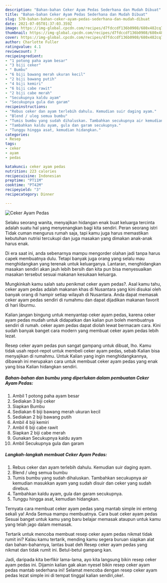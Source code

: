 ```yaml
---
description: "Bahan-bahan Ceker Ayam Pedas Sederhana dan Mudah Dibuat"
title: "Bahan-bahan Ceker Ayam Pedas Sederhana dan Mudah Dibuat"
slug: 570-bahan-bahan-ceker-ayam-pedas-sederhana-dan-mudah-dibuat
date: 2021-07-05T01:37:03.359Z
image: https://img-global.cpcdn.com/recipes/d7fdccdf136b0908/680x482cq70/ceker-ayam-pedas-foto-resep-utama.jpg
thumbnail: https://img-global.cpcdn.com/recipes/d7fdccdf136b0908/680x482cq70/ceker-ayam-pedas-foto-resep-utama.jpg
cover: https://img-global.cpcdn.com/recipes/d7fdccdf136b0908/680x482cq70/ceker-ayam-pedas-foto-resep-utama.jpg
author: Charlotte Fuller
ratingvalue: 4.1
reviewcount: 7
recipeingredient:
- "1 potong paha ayam besar"
- "3 biji ceker"
- " Bumbu"
- "6 biji bawang merah ukuran kecil"
- "2 biji bawang putih"
- "4 biji kemiri"
- "6 biji cabe rawit"
- "2 biji cabe merah"
- "Secukupnya kaldu ayam"
- "Secukupnya gula dan garam"
recipeinstructions:
- "Rebus ceker dan ayam terlebih dahulu. Kemudian suir daging ayam."
- "Blend / uleg semua bumbu"
- "Tumis bumbu yang sudah dihaluskan. Tambahkan secukupnya air kemudian masukkan ayam yang sudah disuir dan ceker yang sudah direbus."
- "Tambahkan kaldu ayam, gula dan garam secukupnya."
- "Tunggu hingga asat, kemudian hidangkan."
categories:
- Resep
tags:
- ceker
- ayam
- pedas

katakunci: ceker ayam pedas 
nutrition: 223 calories
recipecuisine: Indonesian
preptime: "PT11M"
cooktime: "PT42M"
recipeyield: "3"
recipecategory: Dinner

---
```



![Ceker Ayam Pedas](https://img-global.cpcdn.com/recipes/d7fdccdf136b0908/680x482cq70/ceker-ayam-pedas-foto-resep-utama.jpg)

Selaku seorang wanita, menyajikan hidangan enak buat keluarga tercinta adalah suatu hal yang menyenangkan bagi kita sendiri. Peran seorang istri Tidak cuman mengurus rumah saja, tapi kamu juga harus memastikan kebutuhan nutrisi tercukupi dan juga masakan yang dimakan anak-anak harus enak.

Di era  saat ini, anda sebenarnya mampu mengorder olahan jadi tanpa harus capek membuatnya dulu. Tetapi banyak juga orang yang selalu mau menghidangkan yang terenak untuk keluarganya. Lantaran, menghidangkan masakan sendiri akan jauh lebih bersih dan kita pun bisa menyesuaikan masakan tersebut sesuai makanan kesukaan keluarga. 



Mungkinkah kamu salah satu penikmat ceker ayam pedas?. Asal kamu tahu, ceker ayam pedas adalah makanan khas di Nusantara yang kini disukai oleh banyak orang di hampir setiap wilayah di Nusantara. Anda dapat memasak ceker ayam pedas sendiri di rumahmu dan dapat dijadikan makanan favorit di hari liburmu.

Kalian jangan bingung untuk menyantap ceker ayam pedas, karena ceker ayam pedas mudah untuk didapatkan dan kalian pun boleh membuatnya sendiri di rumah. ceker ayam pedas dapat diolah lewat bermacam cara. Kini sudah banyak banget cara modern yang membuat ceker ayam pedas lebih lezat.

Resep ceker ayam pedas pun sangat gampang untuk dibuat, lho. Kamu tidak usah repot-repot untuk membeli ceker ayam pedas, sebab Kalian bisa menyajikan di rumahmu. Untuk Kalian yang ingin menghidangkannya, dibawah ini merupakan cara untuk membuat ceker ayam pedas yang enak yang bisa Kalian hidangkan sendiri.

<!--inarticleads1-->

##### Bahan-bahan dan bumbu yang diperlukan dalam pembuatan Ceker Ayam Pedas:

1. Ambil 1 potong paha ayam besar
1. Sediakan 3 biji ceker
1. Siapkan  Bumbu
1. Sediakan 6 biji bawang merah ukuran kecil
1. Sediakan 2 biji bawang putih
1. Ambil 4 biji kemiri
1. Ambil 6 biji cabe rawit
1. Siapkan 2 biji cabe merah
1. Gunakan Secukupnya kaldu ayam
1. Ambil Secukupnya gula dan garam




<!--inarticleads2-->

##### Langkah-langkah membuat Ceker Ayam Pedas:

1. Rebus ceker dan ayam terlebih dahulu. Kemudian suir daging ayam.
1. Blend / uleg semua bumbu
1. Tumis bumbu yang sudah dihaluskan. Tambahkan secukupnya air kemudian masukkan ayam yang sudah disuir dan ceker yang sudah direbus.
1. Tambahkan kaldu ayam, gula dan garam secukupnya.
1. Tunggu hingga asat, kemudian hidangkan.




Ternyata cara membuat ceker ayam pedas yang mantab simple ini enteng sekali ya! Anda Semua mampu membuatnya. Cara buat ceker ayam pedas Sesuai banget untuk kamu yang baru belajar memasak ataupun untuk kamu yang telah jago dalam memasak.

Tertarik untuk mencoba membuat resep ceker ayam pedas nikmat tidak rumit ini? Kalau kamu tertarik, mending kamu segera buruan siapkan alat dan bahan-bahannya, lantas buat deh Resep ceker ayam pedas yang nikmat dan tidak rumit ini. Betul-betul gampang kan. 

Jadi, daripada kita berfikir lama-lama, ayo kita langsung bikin resep ceker ayam pedas ini. Dijamin kalian gak akan nyesel bikin resep ceker ayam pedas mantab sederhana ini! Selamat mencoba dengan resep ceker ayam pedas lezat simple ini di tempat tinggal kalian sendiri,oke!.

